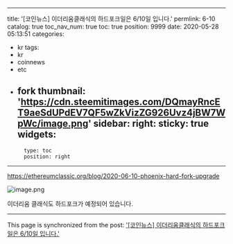 
---
title: '[코인뉴스] 이더리움클래식의 하드포크일은 6/10일 입니다.'
permlink: 6-10
catalog: true
toc_nav_num: true
toc: true
position: 9999
date: 2020-05-28 05:13:51
categories:
- kr
tags:
- kr
- coinnews
- etc
- fork
thumbnail: 'https://cdn.steemitimages.com/DQmayRncET9aeSdUPdEV7QF5wZkVizZG926Uvz4jBW7WpWc/image.png'
sidebar:
    right:
        sticky: true
widgets:
    -
        type: toc
        position: right
---


https://ethereumclassic.org/blog/2020-06-10-phoenix-hard-fork-upgrade


![image.png](https://cdn.steemitimages.com/DQmayRncET9aeSdUPdEV7QF5wZkVizZG926Uvz4jBW7WpWc/image.png)


이더리움 클래식도 하드포크가 예정되어 있습니다.

- - -

This page is synchronized from the post: ['[코인뉴스] 이더리움클래식의 하드포크일은 6/10일 입니다.'](https://steemit.com/@virus707/6-10)
